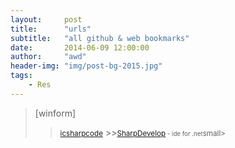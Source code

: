 ```yaml
---
layout:     post
title:      "urls"
subtitle:   "all github & web bookmarks"
date:       2014-06-09 12:00:00
author:     "awd"
header-img: "img/post-bg-2015.jpg"
tags:
    - Res
---
```

>[winform]
>><small>[icsharpcode](https://github.com/icsharpcode)</small>
	>><small>[SharpDevelop](https://github.com/icsharpcode/SharpDevelop)<small> - ide for .net</small>small>





